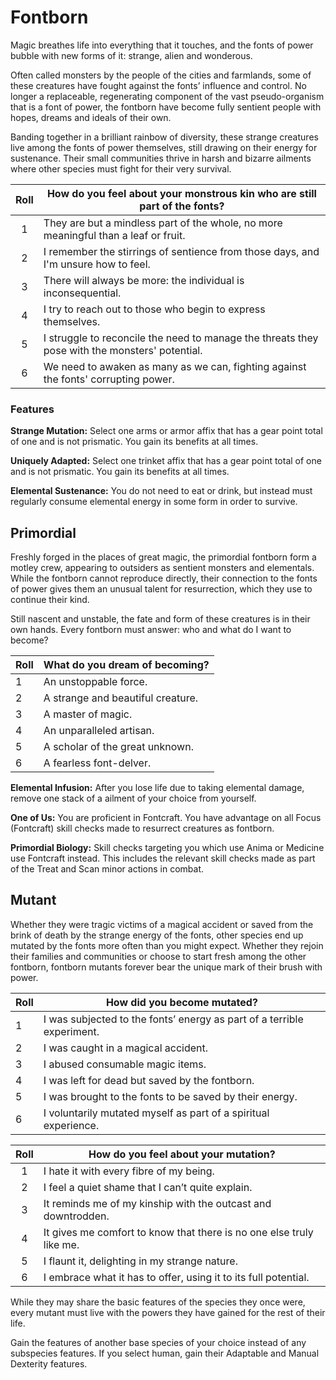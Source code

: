 # Fontborn

Magic breathes life into everything that it touches, and the fonts of power bubble with new forms of it: strange, alien and wonderous.

Often called monsters by the people of the cities and farmlands, some of these creatures have fought against the fonts’ influence and control.
No longer a replaceable, regenerating component of the vast pseudo-organism that is a font of power, the fontborn have become fully sentient people with hopes, dreams and ideals of their own.

Banding together in a brilliant rainbow of diversity, these strange creatures live among the fonts of power themselves, still drawing on their energy for sustenance. Their small communities thrive in harsh and bizarre ailments where other species must fight for their very survival.

<div class="side-panel">

| Roll  | How do you feel about your monstrous kin who are still part of the fonts?                      |
| :---: | ---------------------------------------------------------------------------------------------- |
|   1   | They are but a mindless part of the whole, no more meaningful than a leaf or fruit.            |
|   2   | I remember the stirrings of sentience from those days, and I'm unsure how to feel.             |
|   3   | There will always be more: the individual is inconsequential.                                  |
|   4   | I try to reach out to those who begin to express themselves.                                   |
|   5   | I struggle to reconcile the need to manage the threats they pose with the monsters' potential. |
|   6   | We need to awaken as many as we can, fighting against the fonts' corrupting power.             |

</div>

### Features 

**Strange Mutation:** Select one arms or armor affix that has a gear point total of one and is not prismatic. You gain its benefits at all times.

**Uniquely Adapted:** Select one trinket affix that has a gear point total of one and is not prismatic. You gain its benefits at all times.

**Elemental Sustenance:** You do not need to eat or drink, but instead must regularly consume elemental energy in some form in order to survive.

## Primordial

Freshly forged in the places of great magic, the primordial fontborn form a motley crew, appearing to outsiders as sentient monsters and elementals. While the fontborn cannot reproduce directly, their connection to the fonts of power gives them an unusual talent for resurrection, which they use to continue their kind.

Still nascent and unstable, the fate and form of these creatures is in their own hands. Every fontborn must answer: who and what do I want to become?

| Roll | What do you dream of becoming?    |
| ---- | --------------------------------- |
| 1    | An unstoppable force.             |
| 2    | A strange and beautiful creature. |
| 3    | A master of magic.                |
| 4    | An unparalleled artisan.          |
| 5    | A scholar of the great unknown.   |
| 6    | A fearless font-delver.           |

**Elemental Infusion:** After you lose life due to taking elemental damage, remove one stack of a ailment of your choice from yourself.

**One of Us:** You are proficient in Fontcraft. You have advantage on all Focus (Fontcraft) skill checks made to resurrect creatures as fontborn.

**Primordial Biology:** Skill checks targeting you which use Anima or Medicine use Fontcraft instead. This includes the relevant skill checks made as part of the Treat and Scan minor actions in combat.

## Mutant

Whether they were tragic victims of a magical accident or saved from the brink of death by the strange energy of the fonts, other species end up mutated by the fonts more often than you might expect. Whether they rejoin their families and communities or choose to start fresh among the other fontborn, fontborn mutants forever bear the unique mark of their brush with power.

| Roll | How did you become mutated?                                            |
| ---- | ---------------------------------------------------------------------- |
| 1    | I was subjected to the fonts’ energy as part of a terrible experiment. |
| 2    | I was caught in a magical accident.                                    |
| 3    | I abused consumable magic items.                                       |
| 4    | I was left for dead but saved by the fontborn.                         |
| 5    | I was brought to the fonts to be saved by their energy.                |
| 6    | I voluntarily mutated myself as part of a spiritual experience.        |

| Roll  | How do you feel about your mutation?                                 |
| :---: | -------------------------------------------------------------------- |
|   1   | I hate it with every fibre of my being.                              |
|   2   | I feel a quiet shame that I can’t quite explain.                     |
|   3   | It reminds me of my kinship with the outcast and downtrodden.        |
|   4   | It gives me comfort to know that there is no one else truly like me. |
|   5   | I flaunt it, delighting in my strange nature.                        |
|   6   | I embrace what it has to offer, using it to its full potential.      |

While they may share the basic features of the species they once were, every mutant must live with the powers they have gained for the rest of their life.

Gain the features of another base species of your choice instead of any subspecies features. If you select human, gain their Adaptable and Manual Dexterity features.
